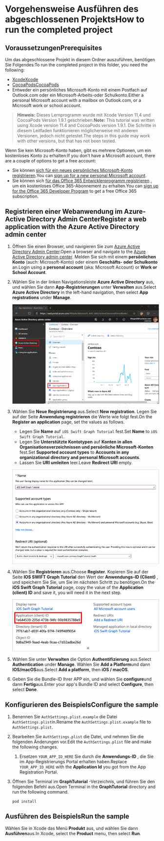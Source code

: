 # <a name="how-to-run-the-completed-project"></a><span data-ttu-id="5db44-101">Vorgehensweise Ausführen des abgeschlossenen Projekts</span><span class="sxs-lookup"><span data-stu-id="5db44-101">How to run the completed project</span></span>

## <a name="prerequisites"></a><span data-ttu-id="5db44-102">Voraussetzungen</span><span class="sxs-lookup"><span data-stu-id="5db44-102">Prerequisites</span></span>

<span data-ttu-id="5db44-103">Um das abgeschlossene Projekt in diesem Ordner auszuführen, benötigen Sie Folgendes:</span><span class="sxs-lookup"><span data-stu-id="5db44-103">To run the completed project in this folder, you need the following:</span></span>

- [<span data-ttu-id="5db44-104">Xcode</span><span class="sxs-lookup"><span data-stu-id="5db44-104">Xcode</span></span>](https://developer.apple.com/xcode/)
- [<span data-ttu-id="5db44-105">CocoaPods</span><span class="sxs-lookup"><span data-stu-id="5db44-105">CocoaPods</span></span>](https://cocoapods.org)
- <span data-ttu-id="5db44-106">Entweder ein persönliches Microsoft-Konto mit einem Postfach auf Outlook.com oder ein Microsoft-Arbeits-oder Schulkonto.</span><span class="sxs-lookup"><span data-stu-id="5db44-106">Either a personal Microsoft account with a mailbox on Outlook.com, or a Microsoft work or school account.</span></span>

> <span data-ttu-id="5db44-107">**Hinweis:** Dieses Lernprogramm wurde mit Xcode Version 11,4 und CocoaPods Version 1.9.1 geschrieben.</span><span class="sxs-lookup"><span data-stu-id="5db44-107">**Note:** This tutorial was written using Xcode version 11.4 and CocoaPods version 1.9.1.</span></span> <span data-ttu-id="5db44-108">Die Schritte in diesem Leitfaden funktionieren möglicherweise mit anderen Versionen, jedoch nicht getestet.</span><span class="sxs-lookup"><span data-stu-id="5db44-108">The steps in this guide may work with other versions, but that has not been tested.</span></span>

<span data-ttu-id="5db44-109">Wenn Sie kein Microsoft-Konto haben, gibt es mehrere Optionen, um ein kostenloses Konto zu erhalten:</span><span class="sxs-lookup"><span data-stu-id="5db44-109">If you don't have a Microsoft account, there are a couple of options to get a free account:</span></span>

- <span data-ttu-id="5db44-110">Sie können [sich für ein neues persönliches Microsoft-Konto registrieren](https://signup.live.com/signup?wa=wsignin1.0&rpsnv=12&ct=1454618383&rver=6.4.6456.0&wp=MBI_SSL_SHARED&wreply=https://mail.live.com/default.aspx&id=64855&cbcxt=mai&bk=1454618383&uiflavor=web&uaid=b213a65b4fdc484382b6622b3ecaa547&mkt=E-US&lc=1033&lic=1).</span><span class="sxs-lookup"><span data-stu-id="5db44-110">You can [sign up for a new personal Microsoft account](https://signup.live.com/signup?wa=wsignin1.0&rpsnv=12&ct=1454618383&rver=6.4.6456.0&wp=MBI_SSL_SHARED&wreply=https://mail.live.com/default.aspx&id=64855&cbcxt=mai&bk=1454618383&uiflavor=web&uaid=b213a65b4fdc484382b6622b3ecaa547&mkt=E-US&lc=1033&lic=1).</span></span>
- <span data-ttu-id="5db44-111">Sie können sich [für das Office 365 Entwicklerprogramm registrieren](https://developer.microsoft.com/office/dev-program) , um ein kostenloses Office 365-Abonnement zu erhalten.</span><span class="sxs-lookup"><span data-stu-id="5db44-111">You can [sign up for the Office 365 Developer Program](https://developer.microsoft.com/office/dev-program) to get a free Office 365 subscription.</span></span>

## <a name="register-a-web-application-with-the-azure-active-directory-admin-center"></a><span data-ttu-id="5db44-112">Registrieren einer Webanwendung im Azure-Active Directory Admin Center</span><span class="sxs-lookup"><span data-stu-id="5db44-112">Register a web application with the Azure Active Directory admin center</span></span>

1. <span data-ttu-id="5db44-113">Öffnen Sie einen Browser, und navigieren Sie zum [Azure Active Directory Admin Center](https://aad.portal.azure.com).</span><span class="sxs-lookup"><span data-stu-id="5db44-113">Open a browser and navigate to the [Azure Active Directory admin center](https://aad.portal.azure.com).</span></span> <span data-ttu-id="5db44-114">Melden Sie sich mit einem **persönlichen Konto** (auch: Microsoft-Konto) oder einem **Geschäfts- oder Schulkonto** an.</span><span class="sxs-lookup"><span data-stu-id="5db44-114">Login using a **personal account** (aka: Microsoft Account) or **Work or School Account**.</span></span>

1. <span data-ttu-id="5db44-115">Wählen Sie in der linken Navigationsleiste **Azure Active Directory** aus, und wählen Sie dann **App-Registrierungen** unter **Verwalten** aus.</span><span class="sxs-lookup"><span data-stu-id="5db44-115">Select **Azure Active Directory** in the left-hand navigation, then select **App registrations** under **Manage**.</span></span>

    ![<span data-ttu-id="5db44-116">Screenshot der APP-Registrierungen</span><span class="sxs-lookup"><span data-stu-id="5db44-116">A screenshot of the App registrations</span></span> ](/tutorial/images/aad-portal-app-registrations.png)

1. <span data-ttu-id="5db44-117">Wählen Sie **Neue Registrierung** aus.</span><span class="sxs-lookup"><span data-stu-id="5db44-117">Select **New registration**.</span></span> <span data-ttu-id="5db44-118">Legen Sie auf der Seite **Anwendung registrieren** die Werte wie folgt fest.</span><span class="sxs-lookup"><span data-stu-id="5db44-118">On the **Register an application** page, set the values as follows.</span></span>

    - <span data-ttu-id="5db44-119">Legen Sie **Name** auf `iOS Swift Graph Tutorial` fest.</span><span class="sxs-lookup"><span data-stu-id="5db44-119">Set **Name** to `iOS Swift Graph Tutorial`.</span></span>
    - <span data-ttu-id="5db44-120">Legen Sie **Unterstützte Kontotypen** auf **Konten in allen Organisationsverzeichnissen und persönliche Microsoft-Konten** fest.</span><span class="sxs-lookup"><span data-stu-id="5db44-120">Set **Supported account types** to **Accounts in any organizational directory and personal Microsoft accounts**.</span></span>
    - <span data-ttu-id="5db44-121">Lassen Sie **URI umleiten** leer.</span><span class="sxs-lookup"><span data-stu-id="5db44-121">Leave **Redirect URI** empty.</span></span>

    ![Screenshot der Seite "Anwendung registrieren"](/tutorial/images/aad-register-an-app.png)

1. <span data-ttu-id="5db44-123">Wählen Sie **Registrieren** aus.</span><span class="sxs-lookup"><span data-stu-id="5db44-123">Choose **Register**.</span></span> <span data-ttu-id="5db44-124">Kopieren Sie auf der Seite **IOS SWIFT Graph Tutorial** den Wert der **Anwendungs-ID (Client)** , und speichern Sie Sie, um Sie im nächsten Schritt zu benötigen.</span><span class="sxs-lookup"><span data-stu-id="5db44-124">On the **iOS Swift Graph Tutorial** page, copy the value of the **Application (client) ID** and save it, you will need it in the next step.</span></span>

    ![Screenshot der Anwendungs-ID der neuen App-Registrierung](/tutorial/images/aad-application-id.png)

1. <span data-ttu-id="5db44-126">Wählen Sie unter **Verwalten** die Option **Authentifizierung** aus.</span><span class="sxs-lookup"><span data-stu-id="5db44-126">Select **Authentication** under **Manage**.</span></span> <span data-ttu-id="5db44-127">Wählen Sie **Add a Platform**und dann **IOS/macOS**aus.</span><span class="sxs-lookup"><span data-stu-id="5db44-127">Select **Add a platform**, then **iOS / macOS**.</span></span>

1. <span data-ttu-id="5db44-128">Geben Sie die Bundle-ID Ihrer APP ein, und wählen Sie **configure**und dann **Fertig**aus.</span><span class="sxs-lookup"><span data-stu-id="5db44-128">Enter your app's Bundle ID and select **Configure**, then select **Done**.</span></span>

## <a name="configure-the-sample"></a><span data-ttu-id="5db44-129">Konfigurieren des Beispiels</span><span class="sxs-lookup"><span data-stu-id="5db44-129">Configure the sample</span></span>

1. <span data-ttu-id="5db44-130">Benennen Sie `AuthSettings.plist.example` die Datei `AuthSettings.plist`in.</span><span class="sxs-lookup"><span data-stu-id="5db44-130">Rename the `AuthSettings.plist.example` file to `AuthSettings.plist`.</span></span>
1. <span data-ttu-id="5db44-131">Bearbeiten Sie `AuthSettings.plist` die Datei, und nehmen Sie die folgenden Änderungen vor.</span><span class="sxs-lookup"><span data-stu-id="5db44-131">Edit the `AuthSettings.plist` file and make the following changes.</span></span>
    1. <span data-ttu-id="5db44-132">Ersetzen `YOUR_APP_ID_HERE` Sie durch die **Anwendungs-ID** , die Sie im App-Registrierungs Portal erhalten haben.</span><span class="sxs-lookup"><span data-stu-id="5db44-132">Replace `YOUR_APP_ID_HERE` with the **Application Id** you got from the App Registration Portal.</span></span>
1. <span data-ttu-id="5db44-133">Öffnen Sie Terminal im **GraphTutorial** -Verzeichnis, und führen Sie den folgenden Befehl aus.</span><span class="sxs-lookup"><span data-stu-id="5db44-133">Open Terminal in the **GraphTutorial** directory and run the following command.</span></span>

    ```Shell
    pod install
    ```

## <a name="run-the-sample"></a><span data-ttu-id="5db44-134">Ausführen des Beispiels</span><span class="sxs-lookup"><span data-stu-id="5db44-134">Run the sample</span></span>

<span data-ttu-id="5db44-135">Wählen Sie in Xcode das Menü **Produkt** aus, und wählen Sie dann **Ausführen**aus.</span><span class="sxs-lookup"><span data-stu-id="5db44-135">In Xcode, select the **Product** menu, then select **Run**.</span></span>
